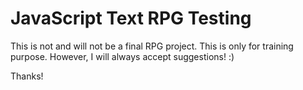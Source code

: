 # JavaScript Text RPG Testing

This is not and will not be a final RPG project. 
This is only for training purpose.
However, I will always accept suggestions! :)

Thanks!
